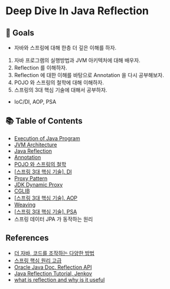 # Deep Dive In Java Reflection

## 🎯 Goals

- 자바와 스프링에 대해 한층 더 깊은 이해를 하자.

1. 자바 프로그램의 실행방법과 JVM 아키텍처에 대해 배우자.
2. Reflection 를 이해하자.
3. Reflection 에 대한 이해를 바탕으로 Annotation 을 다시 공부해보자.
4. POJO 와 스프링의 철학에 대해 이해하자.
5. 스프링의 3대 핵심 기술에 대해서 공부하자.
  - IoC/DI, AOP, PSA

## 📚 Table of Contents

- [Execution of Java Program](https://github.com/BAEKJungHo/deepdiveinreflection/blob/main/contents/Execution%20of%20Java%20Program.md)
- [JVM Architecture](https://github.com/BAEKJungHo/deepdiveinreflection/blob/main/contents/JVM%20Architecture.md)
- [Java Reflection](https://github.com/BAEKJungHo/deepdiveinreflection/blob/main/contents/Java%20Reflection.md)
- [Annotation](https://github.com/BAEKJungHo/deepdiveinreflection/blob/main/contents/Annotation.md)
- [POJO 와 스프링의 철학](https://github.com/BAEKJungHo/deepdiveinreflection/blob/main/contents/POJO.md)
- [[스프링 3대 핵심 기술]. DI](https://github.com/BAEKJungHo/deepdiveinreflection/blob/main/contents/%EC%8A%A4%ED%94%84%EB%A7%81%20DI%20%EA%B0%80%20%EB%8F%99%EC%9E%91%ED%95%98%EB%8A%94%20%EC%9B%90%EB%A6%AC.md)
- [Proxy Pattern](https://github.com/BAEKJungHo/deepdiveinreflection/blob/main/contents/Proxy%20Pattern.md)
- [JDK Dynamic Proxy](https://github.com/BAEKJungHo/deepdiveinreflection/blob/main/contents/JDK%20Dynamic%20Proxy.md)
- [CGLIB](https://github.com/BAEKJungHo/deepdiveinreflection/blob/main/contents/CGLIB.md)
- [[스프링 3대 핵심 기술]. AOP](https://github.com/BAEKJungHo/deepdiveinreflection/blob/main/contents/AOP.md)
- [Weaving](https://github.com/BAEKJungHo/deepdiveinreflection/blob/main/contents/Weaving.md)
- [[스프링 3대 핵심 기술]. PSA](https://github.com/BAEKJungHo/deepdiveinreflection/blob/main/contents/PSA.md)
- 스프링 데이터 JPA 가 동작하는 원리

## References

- [더 자바, 코드를 조작하는 다양한 방법](https://www.inflearn.com/course/the-java-code-manipulation/dashboard)
- [스프링 핵심 원리 고급](https://www.inflearn.com/course/%EC%8A%A4%ED%94%84%EB%A7%81-%ED%95%B5%EC%8B%AC-%EC%9B%90%EB%A6%AC-%EA%B3%A0%EA%B8%89%ED%8E%B8/dashboard)
- [Oracle Java Doc. Reflection API](https://docs.oracle.com/javase/tutorial/reflect/index.html)
- [Java Reflection Tutorial, Jenkov](http://tutorials.jenkov.com/java-reflection/index.html)
- [what is reflection and why is it useful](https://stackoverflow.com/questions/37628/what-is-reflection-and-why-is-it-useful?rq=1)
